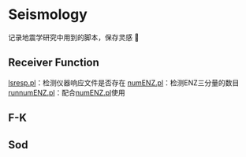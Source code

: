 # Seismology
记录地震学研究中用到的脚本，保存灵感 :eyes:
## Receiver Function
[lsresp.pl](https://github.com/seisboy/Seismology/blob/master/Receiver%20Function/lsresp.pl)：检测仪器响应文件是否存在
[numENZ.pl](https://github.com/seisboy/Seismology/blob/master/Receiver%20Function/numENZ.pl)：检测ENZ三分量的数目
[runnumENZ.pl](https://github.com/seisboy/Seismology/blob/master/Receiver%20Function/runnumENZ.pl)：配合[numENZ.pl](https://github.com/seisboy/Seismology/blob/master/Receiver%20Function/numENZ.pl)使用
## F-K
## Sod
